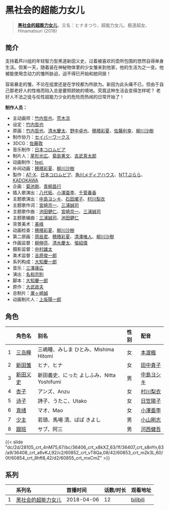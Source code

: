 # 黑社会的超能力女儿


> <u>**[黑社会的超能力女儿](https://bgm.tv/subject/225631)**</u>，又名：ヒナまつり、超能力女儿、极道超女、Hinamatsuri (2018)

## 简介

支持着芦川组的年轻智力型黑道新田义史，过着被喜欢的壶所包围的悠然自得单身生活。但某一天，随着装在神秘物体里的少女雏来到他家，他的生活为之一变。他被能使用念动力的雏所胁迫，迫不得已开始和她同居！

容易暴走的雏，不论在组里还是在学校都为所欲为。新田为此头痛不已，但由于自己那老好人的性格而陷入总是要照顾她的境地。究竟这种生活会变得怎样呢？
老好人不法之徒与任性超能力少女的危险而热闹的日常开始了！

**制作人员：**
- 主动画师：[竹内哲也](https://bgm.tv/person/3047)、[荒木涼](https://bgm.tv/person/12444)
- 设定：[竹内哲也](https://bgm.tv/person/3047)
- 原画：[竹内哲也](https://bgm.tv/person/3047)、[清水慶太](https://bgm.tv/person/12409)、[野中卓也](https://bgm.tv/person/1724)、[穂積彩夏](https://bgm.tv/person/38793)、[佐藤利幸](https://bgm.tv/person/3205)、[柳川沙樹](https://bgm.tv/person/42585)
- 制作协力：[セイバーワークス](https://bgm.tv/person/43768)
- 3DCG：[佐藤敦](https://bgm.tv/person/5991)
- 音乐制作：[日本コロムビア](https://bgm.tv/person/228)
- 制片人：[尾形光広](https://bgm.tv/person/43280)、[菊島憲文](https://bgm.tv/person/35942)、[吉武真太郎](https://bgm.tv/person/35955)
- 动画制作：[feel.](https://bgm.tv/person/1275)
- 补间动画：[穂積彩夏](https://bgm.tv/person/38793)、[柳川沙樹](https://bgm.tv/person/42585)
- 製作：[AT-X](https://bgm.tv/person/230)、[日本コロムビア](https://bgm.tv/person/228)、[角川メディアハウス](https://bgm.tv/person/3699)、[NTTぷらら](https://bgm.tv/person/32433)、[KADOKAWA](https://bgm.tv/person/19306)
- 企画：[菊池剛](https://bgm.tv/person/34847)、[青柳昌行](https://bgm.tv/person/40959)
- 插入歌演出：[八代拓](https://bgm.tv/person/19713)、[小澤亜李](https://bgm.tv/person/15287)、[千菅春香](https://bgm.tv/person/9356)
- 主题歌演出：[中島ヨシキ](https://bgm.tv/person/19714)、[石田燿子](https://bgm.tv/person/13028)、[村川梨衣](https://bgm.tv/person/9096)
- 主题歌作词：[宮崎京一](https://bgm.tv/person/11059)、[三浦誠司](https://bgm.tv/person/9979)
- 主题歌作曲：[池田健仁](https://bgm.tv/person/32587)、[宮崎京一](https://bgm.tv/person/11059)、[三浦誠司](https://bgm.tv/person/9979)
- 主题歌编曲：[三浦誠司](https://bgm.tv/person/9979)、[池田健仁](https://bgm.tv/person/32587)
- 背景美术：[美峰](https://bgm.tv/person/27305)
- 动画检查：[穂積彩夏](https://bgm.tv/person/38793)、[柳川沙樹](https://bgm.tv/person/42585)
- 第二原画：[蒋辰君](https://bgm.tv/person/51405)、[穂積彩夏](https://bgm.tv/person/38793)、[清澤唯人](https://bgm.tv/person/53035)、[柳川沙樹](https://bgm.tv/person/42585)
- 作画监督：[柳伸亮](https://bgm.tv/person/12298)、[清水慶太](https://bgm.tv/person/12409)、[張紹偉](https://bgm.tv/person/37327)
- 摄影监督：[中村雄太](https://bgm.tv/person/11867)
- 美术监督：[吉原俊一郎](https://bgm.tv/person/6337)
- 系列构成：[大知慶一郎](https://bgm.tv/person/13270)
- 音乐：[三澤康広](https://bgm.tv/person/3060)
- 演出：[名和宗則](https://bgm.tv/person/2738)
- 脚本：[大知慶一郎](https://bgm.tv/person/13270)
- 原作：[大武政夫](https://bgm.tv/person/14177)
- 总制片：[瀧ヶ崎誠](https://bgm.tv/person/1744)
- 动画制片人：[上坂陽一郎](https://bgm.tv/person/54463)

## 角色

|     |   角色名   |   别名  | 性别 |  配音  |
|:--- |:------  |:----      |:---  |:--   |
| 1 | [三岛瞳](https://bgm.tv/character/28105) | 三嶋瞳、みしま ひとみ、Mishima Hitomi | 女 | [本渡楓](https://bgm.tv/person/19560) |
| 2 | [新田雏](https://bgm.tv/character/36406) | ヒナ、ヒナ | 女 | [田中貴子](https://bgm.tv/person/31565) |
| 3 | [新田义史](https://bgm.tv/character/36407) | 新田義史、にった よしふみ、Nitta Yoshifumi | 男 | [中島ヨシキ](https://bgm.tv/person/19714) |
| 4 | [杏子](https://bgm.tv/character/36408) | アンズ、Anzu | 女 | [村川梨衣](https://bgm.tv/person/9096) |
| 5 | [诗子](https://bgm.tv/character/60852) | 詩子、うたこ、Utako | 女 | [日笠陽子](https://bgm.tv/person/5119) |
| 6 | [真绪](https://bgm.tv/character/60853) | マオ、Mao | 女 | [小澤亜李](https://bgm.tv/person/15287) |
| 7 | [少主](https://bgm.tv/character/60854) | 若頭、馬場 清、ばば きよし | 男 | [小山剛志](https://bgm.tv/person/4718) |
| 8 | [跟班](https://bgm.tv/character/60855) | サブ、阿三 | 男 | [河西健吾](https://bgm.tv/person/7548) |

{{< slide "dc/2d/28105_crt_4nM75,67/bc/36406_crt_x8kXZ,63/1f/36407_crt_s8nYn,63/a9/36408_crt_a6vKJ,92/c2/60852_crt_vT8Qa,08/42/60853_crt_m2k3L,60/0f/60854_crt_8hft8,42/d2/60855_crt_mxCmZ" >}}

## 系列

|     |   系列名   |   首播时间  | 话数/时长  | 观看地址 |
|:---  |:------    |:----      |:---       |:---  |
| 1 |[黑社会的超能力女儿](https://bgm.tv/subject/225631)| 2018-04-06 | 12 | [bilibili](https://www.bilibili.com/bangumi/play/ep200011)  |



